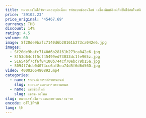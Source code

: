 ```yaml
---
title: หมายเลขโลโก้วันหมดอายุต่อเนื่อง รหัสแบทช์ออนไลน์ เครื่องพิมพ์อิงค์เจ็ทปั๊มไข่อัตโนมัติ
price: '39102.23'
price_original: '45467.69'
currency: THB
discount: 14%
rating: 4.5
volume: 60
image: Sf20de9bafc7140d6b28161b273ca042e6.jpg
images:
  - Sf20de9bafc7140d6b28161b273ca042e6.jpg
  - Sf53d64cff5cf45499ed73033dc1fe965z.jpg
  - S1654bf7cf6f84100b744cf70ebc79b15a.jpg
  - S094f7dcb04074cc6af8ea74d5f6d6d56D.jpg
video: 4000266480892.mp4
categories:
  - name: รถยนต์และรถจักรยานยนต์
    slug: รถยนต-และรถจ-กรยานยนต
  - name: แชสซีอะไหล่
    slug: แชสซ-อะไหล
slug: หมายเลขโลโก-นหมดอาย-อเน-อง-รห
encode: oFl1Ph0
lang: th
---
```

  